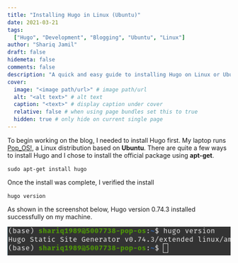 ```yaml
---
title: "Installing Hugo in Linux (Ubuntu)"
date: 2021-03-21
tags:
  ["Hugo", "Development", "Blogging", "Ubuntu", "Linux"]
author: "Shariq Jamil"
draft: false
hidemeta: false
comments: false
description: "A quick and easy guide to installing Hugo on Linux or Ubuntu"
cover:
  image: "<image path/url>" # image path/url
  alt: "<alt text>" # alt text
  caption: "<text>" # display caption under cover
  relative: false # when using page bundles set this to true
  hidden: true # only hide on current single page
---
```


To begin working on the blog, I needed to install Hugo first. My laptop runs [Pop_OS!](https://pop.system76.com/), a Linux distribution based on **Ubuntu**. There are quite a few ways to install Hugo and I chose to install the official package using **apt-get**.

    sudo apt-get install hugo

Once the install was complete, I verified the install

    hugo version

As shown in the screenshot below, Hugo version 0.74.3 installed successfully on my machine.

![regular](version.png)


